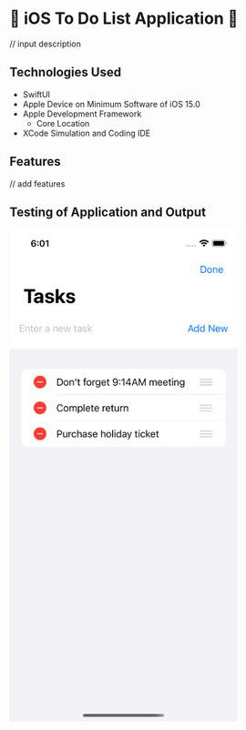 # 📝 iOS To Do List Application 📝

// input description


## Technologies Used
- SwiftUI 
- Apple Device on Minimum Software of iOS 15.0
- Apple Development Framework
	- Core Location
- XCode Simulation and Coding IDE

## Features
// add features 

## Testing of Application and Output

<img src="https://github.com/jxson7/ToDoList-App/blob/main/img/demo.png" width="400" >
